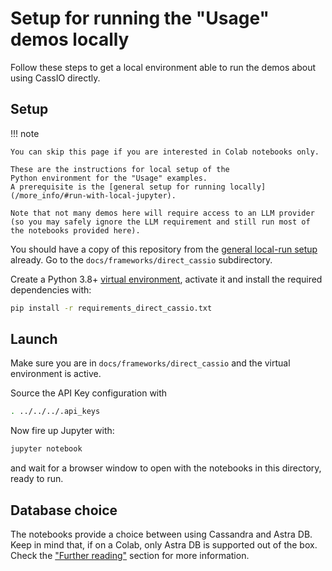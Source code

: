 # Setup for running the "Usage" demos locally

Follow these steps to get a local environment able to run the demos about
using CassIO directly.

## Setup

!!! note

    You can skip this page if you are interested in Colab notebooks only.

    These are the instructions for local setup of the
    Python environment for the "Usage" examples.
    A prerequisite is the [general setup for running locally](/more_info/#run-with-local-jupyter).

    Note that not many demos here will require access to an LLM provider (so you may safely ignore the LLM requirement and still run most of the notebooks provided here).

You should have a copy of this repository from the [general local-run setup](/more_info/#run-with-local-jupyter) already.
Go to the `docs/frameworks/direct_cassio` subdirectory.

Create a Python 3.8+
[virtual environment](https://virtualenv.pypa.io/en/latest/user_guide.html),
activate it and install the required dependencies with:

```bash
pip install -r requirements_direct_cassio.txt
```

## Launch

Make sure you are in `docs/frameworks/direct_cassio` and the virtual environment is active.

Source the API Key configuration with

```bash
. ../../../.api_keys
```

Now fire up Jupyter with:

```bash
jupyter notebook
```

and wait for a browser window to open with the notebooks in this directory,
ready to run.

## Database choice

The notebooks provide a choice between using Cassandra and Astra DB.
Keep in mind that, if on a Colab, only Astra DB is supported out of the box.
Check the ["Further reading"](/more_info/) section for more information.
